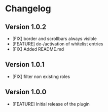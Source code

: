 # Changelog

## Version 1.0.2
- [FIX] border and scrollbars always visible
- [FEATURE] de-/activation of whitelist entries
- [FIX] Added README.md

## Version 1.0.1
- [FIX] filter non existing roles

## Version 1.0.0
- [FEATURE] Initial release of the plugin 
